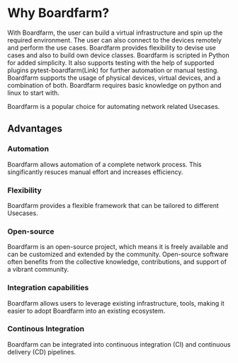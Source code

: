 # Why Boardfarm?

With Boardfarm, the user can build a virtual infrastructure and spin up the required environment. The user can also connect to the devices remotely and perform the use cases. Boardfarm provides flexibility to devise use cases and also to build own device classes. Boardfarm is scripted in Python for added simplicity. It also supports testing with the help of supported plugins pytest-boardfarm(Link) for further automation or manual testing.
Boardfarm supports the usage of physical devices, virtual devices, and a combination of both.
Boardfarm requires basic knowledge on python and linux to start with.

Boardfarm is a popular choice for automating network related Usecases.

## Advantages

### Automation

Boardfarm allows automation of a complete network process.
This singificantly resuces manual effort and increases efficiency.

### Flexibility

Boardfarm provides a flexible framework that can be tailored to different Usecases.

### Open-source

Boardfarm is an open-source project, which means it is freely available and can be customized and extended by the community. Open-source software often benefits from the collective knowledge, contributions, and support of a vibrant community.

### Integration capabilities

Boardfarm allows users to leverage existing infrastructure, tools, making it easier to adopt Boardfarm into an existing ecosystem.

### Continous Integration

Boardfarm can be integrated into continuous integration (CI) and continuous delivery (CD) pipelines.
